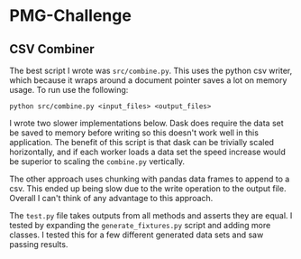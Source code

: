 # PMG-Challenge
## CSV Combiner

The best script I wrote was `src/combine.py`. This uses the python csv writer, which because it wraps around a document pointer saves a lot on memory usage. 
To run use the following:
``` 
python src/combine.py <input_files> <output_files>
```

I wrote two slower implementations below. Dask does require the data set be saved to memory before writing so this doesn't work well in this application. The benefit of this script is that dask can be trivially scaled horizontally, and if each worker loads a data set the speed increase would be superior to scaling the `combine.py` vertically. 

The other approach uses chunking with pandas data frames to append to a csv. This ended up being slow due to the write operation to the output file. Overall I can't think of any advantage to this approach. 

The `test.py` file takes outputs from all methods and asserts they are equal. I tested by expanding the `generate_fixtures.py` script and adding more classes. I tested this for a few different generated data sets and saw passing results. 

